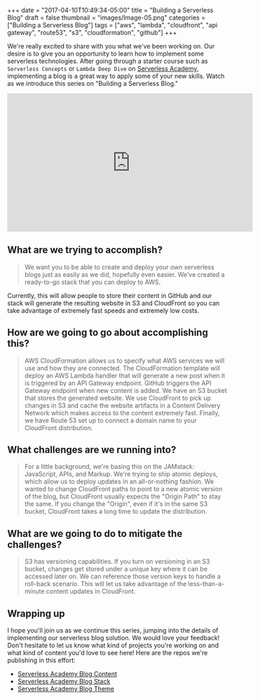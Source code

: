 +++
date = "2017-04-10T10:49:34-05:00"
title = "Building a Serverless Blog"
draft = false
thumbnail = "images/Image-05.png"
categories = ["Building a Serverless Blog"]
tags = ["aws", "lambda", "cloudfront", "api gateway", "route53", "s3", "cloudformation", "github"]
+++

We're really excited to share with you what we've been working on. Our desire is to give you an opportunity to learn how to implement some serverless technologies. After going through a starter course such as `Serverless Concepts` or `Lambda Deep Dive` on [Serverless Academy](http://www.serverlessacademy.com/), implementing a blog is a great way to apply some of your new skills. Watch as we introduce this series on "Building a Serverless Blog."

<iframe width="560" height="315" src="https://www.youtube.com/embed/uK5E7TFIAA4" frameborder="0" allowfullscreen></iframe>

## What are we trying to accomplish?

> We want you to be able to create and deploy your own serverless blogs just as easily as we did, hopefully even easier. We've created a ready-to-go stack that you can deploy to AWS.

Currently, this will allow people to store their content in GitHub and our stack will generate the resulting website in S3 and CloudFront so you can take advantage of extremely fast speeds and extremely low costs.

## How are we going to go about accomplishing this?

> AWS CloudFormation allows us to specify what AWS services we will use and how they are connected. The CloudFormation template will deploy an AWS Lambda handler that will generate a new post when it is triggered by an API Gateway endpoint. GitHub triggers the API Gateway endpoint when new content is added. We have an S3 bucket that stores the generated website. We use CloudFront to pick up changes in S3 and cache the website artifacts in a Content Delivery Network which makes access to the content extremely fast. Finally, we have Route 53 set up to connect a domain name to your CloudFront distribution.

## What challenges are we running into?

> For a little background, we're basing this on the JAMstack: JavaScript, APIs, and Markup. We're trying to ship atomic deploys, which allow us to deploy updates in an all-or-nothing fashion. We wanted to change CloudFront paths to point to a new atomic version of the blog, but CloudFront usually expects the "Origin Path" to stay the same. If you change the "Origin", even if it's in the same S3 bucket, CloudFront takes a long time to update the distribution.

## What are we going to do to mitigate the challenges?

> S3 has versioning capabilities. If you turn on versioning in an S3 bucket, changes get stored under a unique key where it can be accessed later on. We can reference those version keys to handle a roll-back scenario. This will let us take advantage of the less-than-a-minute content updates in CloudFront.

## Wrapping up

I hope you'll join us as we continue this series, jumping into the details of implementing our serverless blog solution. We would love your feedback! Don't hesitate to let us know what kind of projects you're working on and what kind of content you'd love to see here! Here are the repos we're publishing in this effort:

* [Serverless Academy Blog Content](https://github.com/linuxacademy/serverless-blog)
* [Serverless Academy Blog Stack](https://github.com/linuxacademy/serverless-blog-ops)
* [Serverless Academy Blog Theme](https://github.com/linuxacademy/serverless-blog-theme)
